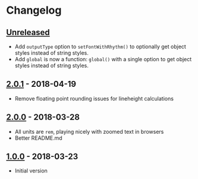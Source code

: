 # Changelog

## [Unreleased][]

- Add `outputType` option to `setFontWithRhythm()` to optionally get object styles instead of string styles.
- Add `global` is now a function: `global()` with a single option to get object styles instead of string styles.

## [2.0.1][] - 2018-04-19

- Remove floating point rounding issues for lineheight calculations

## [2.0.0][] - 2018-03-28

- All units are `rem`, playing nicely with zoomed text in browsers
- Better README.md

## [1.0.0][] - 2018-03-23

- Initial version


[Unreleased]: https://github.com/ceteio/styled-components-rhythm/compare/v2.0.1...HEAD
[2.0.1]: https://github.com/ceteio/styled-components-rhythm/compare/v2.0.0...v2.0.1
[2.0.0]: https://github.com/ceteio/styled-components-rhythm/compare/v1.0.0...v2.0.0
[1.0.0]: https://github.com/ceteio/styled-components-rhythm/tree/v1.0.0
